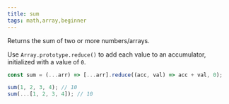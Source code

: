 ```yaml
---
title: sum
tags: math,array,beginner
---
```


Returns the sum of two or more numbers/arrays.

Use `Array.prototype.reduce()` to add each value to an accumulator, initialized with a value of `0`.

```js
const sum = (...arr) => [...arr].reduce((acc, val) => acc + val, 0);
```

```js
sum(1, 2, 3, 4); // 10
sum(...[1, 2, 3, 4]); // 10
```